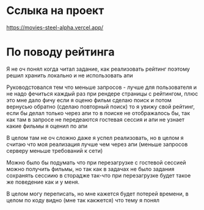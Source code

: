 # Сслыка на проект

https://movies-steel-alpha.vercel.app/

# По поводу рейтинга

Я не оч понял когда читал задание, как реализовать рейтинг поэтому решил хранить локально и не использовать апи

Руководстовался тем что меньше запросов - лучше для пользователя и не надо фечиться каждый раз при рендере страницы с рейтингом, плюс это мне дало фичу если я оценю фильм сделаю поиск и потом вернусью обратно (сделаю повторный поиск) то я увижу свой рейтинг, если бы делал только через апи то в поиске не отображалось бы, так как там в запросе не передеаются гостевая сессия и апи не узнает какие фильмы я оценил по апи

В целом там не оч сложно даже я успел реализовать, но в целом я считаю что моя реализация лучше чем через апи (меньше запросов серверу меньше требований к сети)

Можно было бы подумать что при перезагрузке с гостевой сессией можно получить фильмы, но так как в задачах не было задания сохранять сессиию  в сторадже так-что при перезагрузке будет такое же поведение как и у меня. 

В целом могу переписать, но мне кажется будет потерей времени, в целом по коду видно (мне так какжется) что тему я понял 